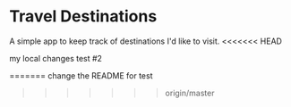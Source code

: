 # Travel Destinations

A simple app to keep track of destinations I'd like to visit.
<<<<<<< HEAD

my local changes test #2

=======
change the README for test
>>>>>>> origin/master
